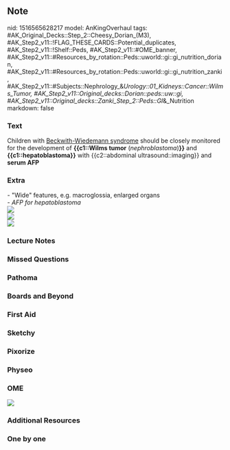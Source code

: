 ## Note
nid: 1516565628217
model: AnKingOverhaul
tags: #AK_Original_Decks::Step_2::Cheesy_Dorian_(M3), #AK_Step2_v11::!FLAG_THESE_CARDS::Potential_duplicates, #AK_Step2_v11::!Shelf::Peds, #AK_Step2_v11::#OME_banner, #AK_Step2_v11::#Resources_by_rotation::Peds::uworld::gi::gi_nutrition_dorian, #AK_Step2_v11::#Resources_by_rotation::Peds::uworld::gi::gi_nutrition_zanki, #AK_Step2_v11::#Subjects::Nephrology_&_Urology::01_Kidneys::Cancer::Wilms_Tumor, #AK_Step2_v11::Original_decks::Dorian::peds::uw::gi, #AK_Step2_v11::Original_decks::Zanki_Step_2::Peds::GI_&_Nutrition
markdown: false

### Text
Children with <u>Beckwith-Wiedemann syndrome</u> should be closely
monitored for the development of <b>{{c1::Wilms tumor</b>
(<i>nephroblastoma</i>)<b>}}</b> and <b>{{c1::hepatoblastoma}}</b>
with {{c2::abdominal ultrasound::imaging}} and <b>serum AFP</b>

### Extra
<div>
  <i>-</i> "Wide" features, e.g. macroglossia, enlarged organs
</div>
<div>
  <div>
    <div>
      <i>- AFP for hepatoblastoma</i>
    </div>
  </div>
  <div><img src="paste-29648159244776.jpg"></div>
</div>
<div>
  <div>
    <i><img src="BWs.....png"></i>
  </div>
</div>
<div>
  <i><img src="paste-144740397875201.png"></i>
</div>

### Lecture Notes


### Missed Questions


### Pathoma


### Boards and Beyond


### First Aid


### Sketchy


### Pixorize


### Physeo


### OME
<div class="ome-widget">
  <a href="https://onlinemeded.org?ref=anki"><img src=
  "_OME_AnkiFlashcards_General_4.png"></a>
</div>

### Additional Resources


### One by one

